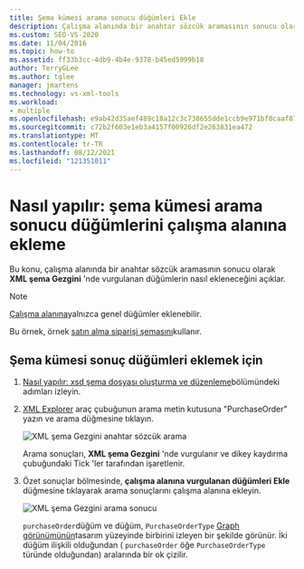 ```yaml
---
title: Şema kümesi arama sonucu düğümleri Ekle
description: Çalışma alanında bir anahtar sözcük aramasının sonucu olarak XML şema Gezgini 'nde vurgulanan düğümleri nasıl ekleyeceğinizi öğrenin.
ms.custom: SEO-VS-2020
ms.date: 11/04/2016
ms.topic: how-to
ms.assetid: ff33b3cc-4db9-4b4e-9378-b45ed5999b18
author: TerryGLee
ms.author: tglee
manager: jmartens
ms.technology: vs-xml-tools
ms.workload:
- multiple
ms.openlocfilehash: e9ab42d35aef489c18a12c3c738655dde1ccb9e971bf0caaf87513582645a79f
ms.sourcegitcommit: c72b2f603e1eb3a4157f00926df2e263831ea472
ms.translationtype: MT
ms.contentlocale: tr-TR
ms.lasthandoff: 08/12/2021
ms.locfileid: "121351011"
---
```

# <a name="how-to-add-schema-set-search-result-nodes-to-the-workspace"></a>Nasıl yapılır: şema kümesi arama sonucu düğümlerini çalışma alanına ekleme

Bu konu, çalışma alanında bir anahtar sözcük aramasının sonucu olarak **XML şema Gezgini** 'nde vurgulanan düğümlerin nasıl ekleneceğini açıklar.

> [!NOTE]
> [Çalışma alanına](../xml-tools/xml-schema-designer-workspace.md)yalnızca genel düğümler eklenebilir.

Bu örnek, örnek [satın alma siparişi şemasını](../xml-tools/sample-xsd-file-purchase-order-schema.md)kullanır.

## <a name="to-add-schema-set-result-nodes"></a>Şema kümesi sonuç düğümleri eklemek için

1. [Nasıl yapılır: xsd şema dosyası oluşturma ve düzenleme](../xml-tools/how-to-create-and-edit-an-xsd-schema-file.md)bölümündeki adımları izleyin.

2. [XML Explorer](../xml-tools/xml-schema-explorer.md) araç çubuğunun arama metin kutusuna "PurchaseOrder" yazın ve arama düğmesine tıklayın.

     ![XML şema Gezgini anahtar sözcük arama](../xml-tools/media/schemaexplorersearch.gif)

     Arama sonuçları, **XML şema Gezgini** 'nde vurgulanır ve dikey kaydırma çubuğundaki Tick 'ler tarafından işaretlenir.

3. Özet sonuçlar bölmesinde, **çalışma alanına vurgulanan düğümleri Ekle** düğmesine tıklayarak arama sonuçlarını çalışma alanına ekleyin.

     ![XML şema Gezgini arama sonucu](../xml-tools/media/schemaexplorersearchresult.gif)

     `purchaseOrder`düğüm ve düğüm, `PurchaseOrderType` [Graph görünümünün](../xml-tools/graph-view.md)tasarım yüzeyinde birbirini izleyen bir şekilde görünür. İki düğüm ilişkili olduğundan ( `purchaseOrder` öğe `PurchaseOrderType` türünde olduğundan) aralarında bir ok çizilir.
